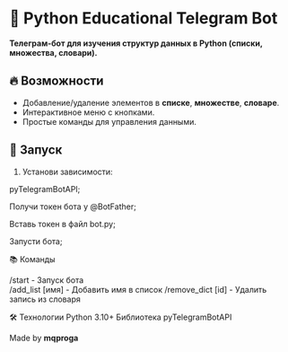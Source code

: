 # 🐍 Python Educational Telegram Bot  
**Телеграм-бот для изучения структур данных в Python (списки, множества, словари).**  

## 🔥 Возможности  
- Добавление/удаление элементов в **списке**, **множестве**, **словаре**.  
- Интерактивное меню с кнопками.  
- Простые команды для управления данными.  

## 🚀 Запуск  
1. Установи зависимости:

pyTelegramBotAPI;

Получи токен бота у @BotFather;

Вставь токен в файл bot.py;

Запусти бота;

📚 Команды

/start - Запуск бота	
/add_list [имя]	- Добавить имя в список
/remove_dict [id]	- Удалить запись из словаря

🛠 Технологии
Python 3.10+
Библиотека pyTelegramBotAPI

Made by **mqproga**
